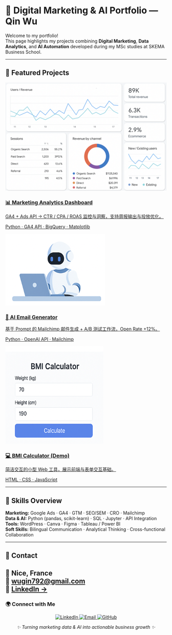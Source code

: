 # 🌟 Digital Marketing & AI Portfolio — Qin Wu  

Welcome to my portfolio!  
This page highlights my projects combining **Digital Marketing**, **Data Analytics**, and **AI Automation** developed during my MSc studies at SKEMA Business School.  

---

## 🚀 Featured Projects  

<div class="projects-grid">

  <a class="project-card" href="https://github.com/Wu-7in/marketing-analytics-dashboard" target="_blank">
    <img src="/assets/img/analytics-dashboard.webp" alt="Marketing Analytics Dashboard preview">
    <div class="project-body">
      <h3>📊 Marketing Analytics Dashboard</h3>
      <p>GA4 + Ads API → CTR / CPA / ROAS 监控与洞察，支持周报输出与投放优化。</p>
      <p class="stack">Python · GA4 API · BigQuery · Matplotlib</p>
    </div>
  </a>

  <a class="project-card" href="https://github.com/Wu-7in/ai-email-generator" target="_blank">
    <img src="/assets/img/ai-email-generator.webp" alt="AI Email Generator preview">
    <div class="project-body">
      <h3>🤖 AI Email Generator</h3>
      <p>基于 Prompt 的 Mailchimp 邮件生成 + A/B 测试工作流，Open Rate +12%。</p>
      <p class="stack">Python · OpenAI API · Mailchimp</p>
    </div>
  </a>

  <a class="project-card" href="https://github.com/Wu-7in/bmi-calculator" target="_blank">
    <img src="/assets/img/bmi-calculator.webp" alt="BMI Calculator preview">
    <div class="project-body">
      <h3>💻 BMI Calculator (Demo)</h3>
      <p>简洁交互的小型 Web 工具，展示前端与表单交互基础。</p>
      <p class="stack">HTML · CSS · JavaScript</p>
    </div>
  </a>

</div>

---

## 🧠 Skills Overview  
**Marketing:** Google Ads · GA4 · GTM · SEO/SEM · CRO · Mailchimp  
**Data & AI:** Python (pandas, scikit-learn) · SQL · Jupyter · API Integration  
**Tools:** WordPress · Canva · Figma · Tableau / Power BI  
**Soft Skills:** Bilingual Communication · Analytical Thinking · Cross-functional Collaboration  

---

## 💬 Contact  
📍 Nice, France  
📧 wugin792@gmail.com  
💼 [LinkedIn →](https://linkedin.com/in/qin-wu)  
---

### 🌍 Connect with Me

<p align="center">
  <a href="https://www.linkedin.com/in/qin-wu7/" target="_blank">
    <img src="https://img.shields.io/badge/LinkedIn-0077B5?style=for-the-badge&logo=linkedin&logoColor=white" alt="LinkedIn" />
  </a>
  <a href="mailto:wuqin792@gmail.com">
    <img src="https://img.shields.io/badge/Email-D14836?style=for-the-badge&logo=gmail&logoColor=white" alt="Email" />
  </a>
  <a href="https://github.com/Wu-7in" target="_blank">
    <img src="https://img.shields.io/badge/GitHub-181717?style=for-the-badge&logo=github&logoColor=white" alt="GitHub" />
  </a>
</p>

<p align="center"><em>✨ Turning marketing data & AI into actionable business growth ✨</em></p>
